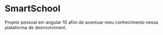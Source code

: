 # SmartSchool
Projeto pessoal em angular 10 afim de acentuar meu conhecimento nessa plataforma de desnvolviment. 
